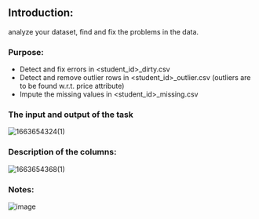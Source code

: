 ## Introduction:
analyze your dataset, find and fix the problems in the data.

### Purpose:
* Detect and fix errors in <student_id>_dirty.csv
* Detect and remove outlier rows in <student_id>_outlier.csv
(outliers are to be found w.r.t. price attribute)
* Impute the missing values in <student_id>_missing.csv

### The input and output of the task
![1663654324(1)](https://user-images.githubusercontent.com/93886913/191180723-67d79c4f-40e7-4c3e-9118-c2cae2b635d5.jpg)

### Description of the columns:
![1663654368(1)](https://user-images.githubusercontent.com/93886913/191180827-9b21d32f-50c7-48e7-909a-7b7fb2d44dc8.png)

### Notes:
![image](https://user-images.githubusercontent.com/93886913/191180924-76a03680-d117-419e-b545-c3371cc0c348.png)

